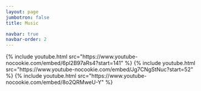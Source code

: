```yaml
---
layout: page
jumbotron: false
title: Music

navbar: true
navbar-order: 2
---
```


<div class="gallery">
  {% include youtube.html src="https://www.youtube-nocookie.com/embed/6pl2B97aRs4?start=141" %}
  {% include youtube.html src="https://www.youtube-nocookie.com/embed/Jg7CNgStNuc?start=52" %}
  {% include youtube.html src="https://www.youtube-nocookie.com/embed/8o2QRMweU-Y" %}
</div>